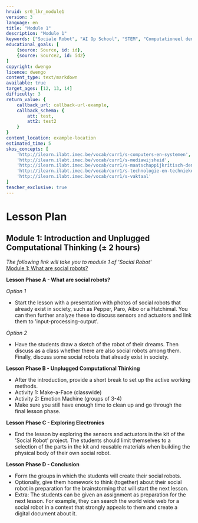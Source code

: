 ```yaml
---
hruid: sr0_lkr_module1
version: 3
language: en
title: "Module 1"
description: "Module 1"
keywords: ["Sociale Robot", "AI Op School", "STEM", "Computationeel denken", "Grafisch programmeren"]
educational_goals: [
    {source: Source, id: id}, 
    {source: Source2, id: id2}
]
copyright: dwengo
licence: dwengo
content_type: text/markdown
available: true
target_ages: [12, 13, 14]
difficulty: 3
return_value: {
    callback_url: callback-url-example,
    callback_schema: {
        att: test,
        att2: test2
    }
}
content_location: example-location
estimated_time: 5
skos_concepts: [
    'http://ilearn.ilabt.imec.be/vocab/curr1/s-computers-en-systemen', 
    'http://ilearn.ilabt.imec.be/vocab/curr1/s-mediawijsheid', 
    'http://ilearn.ilabt.imec.be/vocab/curr1/s-maatschappijkritisch-denken', 
    'http://ilearn.ilabt.imec.be/vocab/curr1/s-technologie-en-technieken', 
    'http://ilearn.ilabt.imec.be/vocab/curr1/s-vaktaal'
]
teacher_exclusive: true
---
```

# Lesson Plan
## Module 1: Introduction and Unplugged Computational Thinking (± 2 hours)

*The following link will take you to module 1 of 'Social Robot'*<br>
[Module 1: What are social robots?](https://www.dwengo.org/learning-path.html?hruid=sr1&language=nl&te=true "Module 1")  

**Lesson Phase A - What are social robots?**

*Option 1*
* Start the lesson with a presentation with photos of social robots that already exist in society, such as Pepper, Paro, Aibo or a Hatchimal. You can then further analyze these to discuss sensors and actuators and link them to 'input-processing-output'.

*Option 2*
* Have the students draw a sketch of the robot of their dreams. Then discuss as a class whether there are also social robots among them. Finally, discuss some social robots that already exist in society.


**Lesson Phase B - Unplugged Computational Thinking**
* After the introduction, provide a short break to set up the active working methods.
* Activity 1: Make-a-Face (classwide)
* Activity 2: Emotion Machine (groups of 3-4)
* Make sure you still have enough time to clean up and go through the final lesson phase.


**Lesson Phase C - Exploring Electronics**
* End the lesson by exploring the sensors and actuators in the kit of the 'Social Robot' project. The students should limit themselves to a selection of the parts in the kit and reusable materials when building the physical body of their own social robot.


**Lesson Phase D - Conclusion**
* Form the groups in which the students will create their social robots.
* Optionally, give them homework to think (together) about their social robot in preparation for the brainstorming that will start the next lesson. 
* Extra: The students can be given an assignment as preparation for the next lesson. For example, they can search the world wide web for a social robot in a context that strongly appeals to them and create a digital document about it.
